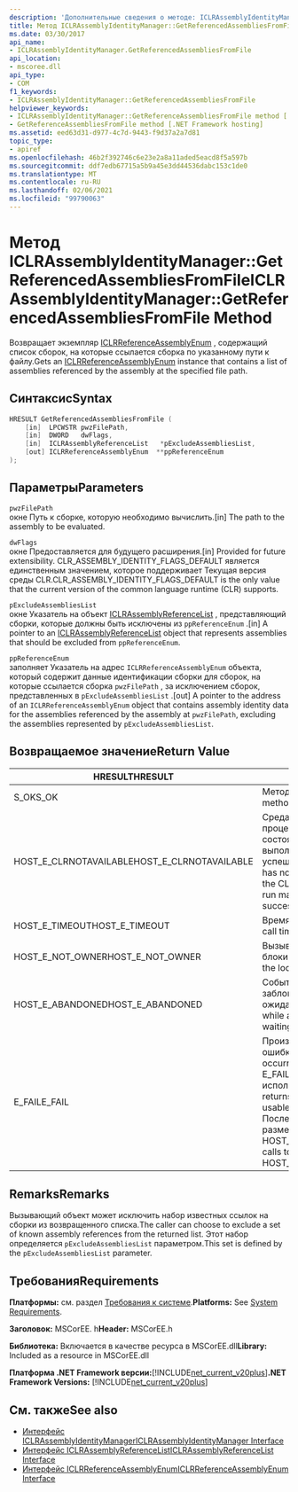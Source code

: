 ```yaml
---
description: 'Дополнительные сведения о методе: ICLRAssemblyIdentityManager:: Жетреференцедассемблиесфромфиле'
title: Метод ICLRAssemblyIdentityManager::GetReferencedAssembliesFromFile
ms.date: 03/30/2017
api_name:
- ICLRAssemblyIdentityManager.GetReferencedAssembliesFromFile
api_location:
- mscoree.dll
api_type:
- COM
f1_keywords:
- ICLRAssemblyIdentityManager::GetReferencedAssembliesFromFile
helpviewer_keywords:
- ICLRAssemblyIdentityManager::GetReferenceAssembliesFromFile method [.NET Framework hosting]
- GetReferenceAssembliesFromFile method [.NET Framework hosting]
ms.assetid: eed63d31-d977-4c7d-9443-f9d37a2a7d81
topic_type:
- apiref
ms.openlocfilehash: 46b2f392746c6e23e2a8a11aded5eacd8f5a597b
ms.sourcegitcommit: ddf7edb67715a5b9a45e3dd44536dabc153c1de0
ms.translationtype: MT
ms.contentlocale: ru-RU
ms.lasthandoff: 02/06/2021
ms.locfileid: "99790063"
---
```

# <a name="iclrassemblyidentitymanagergetreferencedassembliesfromfile-method"></a><span data-ttu-id="933ae-103">Метод ICLRAssemblyIdentityManager::GetReferencedAssembliesFromFile</span><span class="sxs-lookup"><span data-stu-id="933ae-103">ICLRAssemblyIdentityManager::GetReferencedAssembliesFromFile Method</span></span>

<span data-ttu-id="933ae-104">Возвращает экземпляр [ICLRReferenceAssemblyEnum](iclrreferenceassemblyenum-interface.md) , содержащий список сборок, на которые ссылается сборка по указанному пути к файлу.</span><span class="sxs-lookup"><span data-stu-id="933ae-104">Gets an [ICLRReferenceAssemblyEnum](iclrreferenceassemblyenum-interface.md) instance that contains a list of assemblies referenced by the assembly at the specified file path.</span></span>  
  
## <a name="syntax"></a><span data-ttu-id="933ae-105">Синтаксис</span><span class="sxs-lookup"><span data-stu-id="933ae-105">Syntax</span></span>  
  
```cpp  
HRESULT GetReferencedAssembliesFromFile (  
    [in]  LPCWSTR pwzFilePath,  
    [in]  DWORD   dwFlags,  
    [in]  ICLRAssemblyReferenceList   *pExcludeAssembliesList,  
    [out] ICLRReferenceAssemblyEnum  **ppReferenceEnum  
);  
```  
  
## <a name="parameters"></a><span data-ttu-id="933ae-106">Параметры</span><span class="sxs-lookup"><span data-stu-id="933ae-106">Parameters</span></span>  

 `pwzFilePath`  
 <span data-ttu-id="933ae-107">окне Путь к сборке, которую необходимо вычислить.</span><span class="sxs-lookup"><span data-stu-id="933ae-107">[in] The path to the assembly to be evaluated.</span></span>  
  
 `dwFlags`  
 <span data-ttu-id="933ae-108">окне Предоставляется для будущего расширения.</span><span class="sxs-lookup"><span data-stu-id="933ae-108">[in] Provided for future extensibility.</span></span> <span data-ttu-id="933ae-109">CLR_ASSEMBLY_IDENTITY_FLAGS_DEFAULT является единственным значением, которое поддерживает Текущая версия среды CLR.</span><span class="sxs-lookup"><span data-stu-id="933ae-109">CLR_ASSEMBLY_IDENTITY_FLAGS_DEFAULT is the only value that the current version of the common language runtime (CLR) supports.</span></span>  
  
 `pExcludeAssembliesList`  
 <span data-ttu-id="933ae-110">окне Указатель на объект [ICLRAssemblyReferenceList](iclrassemblyreferencelist-interface.md) , представляющий сборки, которые должны быть исключены из `ppReferenceEnum` .</span><span class="sxs-lookup"><span data-stu-id="933ae-110">[in] A pointer to an [ICLRAssemblyReferenceList](iclrassemblyreferencelist-interface.md) object that represents assemblies that should be excluded from `ppReferenceEnum`.</span></span>  
  
 `ppReferenceEnum`  
 <span data-ttu-id="933ae-111">заполняет Указатель на адрес `ICLRReferenceAssemblyEnum` объекта, который содержит данные идентификации сборки для сборок, на которые ссылается сборка `pwzFilePath` , за исключением сборок, представленных в `pExcludeAssembliesList` .</span><span class="sxs-lookup"><span data-stu-id="933ae-111">[out] A pointer to the address of an `ICLRReferenceAssemblyEnum` object that contains assembly identity data for the assemblies referenced by the assembly at `pwzFilePath`, excluding the assemblies represented by `pExcludeAssembliesList`.</span></span>  
  
## <a name="return-value"></a><span data-ttu-id="933ae-112">Возвращаемое значение</span><span class="sxs-lookup"><span data-stu-id="933ae-112">Return Value</span></span>  
  
|<span data-ttu-id="933ae-113">HRESULT</span><span class="sxs-lookup"><span data-stu-id="933ae-113">HRESULT</span></span>|<span data-ttu-id="933ae-114">Описание:</span><span class="sxs-lookup"><span data-stu-id="933ae-114">Description</span></span>|  
|-------------|-----------------|  
|<span data-ttu-id="933ae-115">S_OK</span><span class="sxs-lookup"><span data-stu-id="933ae-115">S_OK</span></span>|<span data-ttu-id="933ae-116">Метод возвратился успешно.</span><span class="sxs-lookup"><span data-stu-id="933ae-116">The method returned successfully.</span></span>|  
|<span data-ttu-id="933ae-117">HOST_E_CLRNOTAVAILABLE</span><span class="sxs-lookup"><span data-stu-id="933ae-117">HOST_E_CLRNOTAVAILABLE</span></span>|<span data-ttu-id="933ae-118">Среда CLR не была загружена в процесс, или среда CLR находится в состоянии, в котором она не может выполнить управляемый код или успешно обработать вызов.</span><span class="sxs-lookup"><span data-stu-id="933ae-118">The CLR has not been loaded into a process, or the CLR is in a state in which it cannot run managed code or process the call successfully.</span></span>|  
|<span data-ttu-id="933ae-119">HOST_E_TIMEOUT</span><span class="sxs-lookup"><span data-stu-id="933ae-119">HOST_E_TIMEOUT</span></span>|<span data-ttu-id="933ae-120">Время ожидания вызова истекло.</span><span class="sxs-lookup"><span data-stu-id="933ae-120">The call timed out.</span></span>|  
|<span data-ttu-id="933ae-121">HOST_E_NOT_OWNER</span><span class="sxs-lookup"><span data-stu-id="933ae-121">HOST_E_NOT_OWNER</span></span>|<span data-ttu-id="933ae-122">Вызывающий объект не владеет блокировкой.</span><span class="sxs-lookup"><span data-stu-id="933ae-122">The caller does not own the lock.</span></span>|  
|<span data-ttu-id="933ae-123">HOST_E_ABANDONED</span><span class="sxs-lookup"><span data-stu-id="933ae-123">HOST_E_ABANDONED</span></span>|<span data-ttu-id="933ae-124">Событие было отменено, пока заблокированный поток или волокно ожидают его.</span><span class="sxs-lookup"><span data-stu-id="933ae-124">An event was canceled while a blocked thread or fiber was waiting on it.</span></span>|  
|<span data-ttu-id="933ae-125">E_FAIL</span><span class="sxs-lookup"><span data-stu-id="933ae-125">E_FAIL</span></span>|<span data-ttu-id="933ae-126">Произошла неизвестная фатальная ошибка.</span><span class="sxs-lookup"><span data-stu-id="933ae-126">An unknown catastrophic failure occurred.</span></span> <span data-ttu-id="933ae-127">Если метод возвращает E_FAIL, среда CLR больше не может использоваться в процессе.</span><span class="sxs-lookup"><span data-stu-id="933ae-127">If a method returns E_FAIL, the CLR is no longer usable within the process.</span></span> <span data-ttu-id="933ae-128">Последующие вызовы методов размещения возвращают HOST_E_CLRNOTAVAILABLE.</span><span class="sxs-lookup"><span data-stu-id="933ae-128">Subsequent calls to hosting methods return HOST_E_CLRNOTAVAILABLE.</span></span>|  
  
## <a name="remarks"></a><span data-ttu-id="933ae-129">Remarks</span><span class="sxs-lookup"><span data-stu-id="933ae-129">Remarks</span></span>  

 <span data-ttu-id="933ae-130">Вызывающий объект может исключить набор известных ссылок на сборки из возвращенного списка.</span><span class="sxs-lookup"><span data-stu-id="933ae-130">The caller can choose to exclude a set of known assembly references from the returned list.</span></span> <span data-ttu-id="933ae-131">Этот набор определяется `pExcludeAssembliesList` параметром.</span><span class="sxs-lookup"><span data-stu-id="933ae-131">This set is defined by the `pExcludeAssembliesList` parameter.</span></span>  
  
## <a name="requirements"></a><span data-ttu-id="933ae-132">Требования</span><span class="sxs-lookup"><span data-stu-id="933ae-132">Requirements</span></span>  

 <span data-ttu-id="933ae-133">**Платформы:** см. раздел [Требования к системе](../../get-started/system-requirements.md).</span><span class="sxs-lookup"><span data-stu-id="933ae-133">**Platforms:** See [System Requirements](../../get-started/system-requirements.md).</span></span>  
  
 <span data-ttu-id="933ae-134">**Заголовок:** MSCorEE. h</span><span class="sxs-lookup"><span data-stu-id="933ae-134">**Header:** MSCorEE.h</span></span>  
  
 <span data-ttu-id="933ae-135">**Библиотека:** Включается в качестве ресурса в MSCorEE.dll</span><span class="sxs-lookup"><span data-stu-id="933ae-135">**Library:** Included as a resource in MSCorEE.dll</span></span>  
  
 <span data-ttu-id="933ae-136">**Платформа .NET Framework версии:**[!INCLUDE[net_current_v20plus](../../../../includes/net-current-v20plus-md.md)]</span><span class="sxs-lookup"><span data-stu-id="933ae-136">**.NET Framework Versions:** [!INCLUDE[net_current_v20plus](../../../../includes/net-current-v20plus-md.md)]</span></span>  
  
## <a name="see-also"></a><span data-ttu-id="933ae-137">См. также</span><span class="sxs-lookup"><span data-stu-id="933ae-137">See also</span></span>

- [<span data-ttu-id="933ae-138">Интерфейс ICLRAssemblyIdentityManager</span><span class="sxs-lookup"><span data-stu-id="933ae-138">ICLRAssemblyIdentityManager Interface</span></span>](iclrassemblyidentitymanager-interface.md)
- [<span data-ttu-id="933ae-139">Интерфейс ICLRAssemblyReferenceList</span><span class="sxs-lookup"><span data-stu-id="933ae-139">ICLRAssemblyReferenceList Interface</span></span>](iclrassemblyreferencelist-interface.md)
- [<span data-ttu-id="933ae-140">Интерфейс ICLRReferenceAssemblyEnum</span><span class="sxs-lookup"><span data-stu-id="933ae-140">ICLRReferenceAssemblyEnum Interface</span></span>](iclrreferenceassemblyenum-interface.md)
